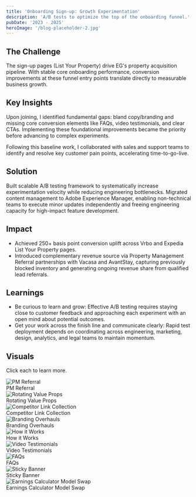 ```yaml
---
title: 'Onboarding Sign-up: Growth Experimentation'
description: 'A/B tests to optimize the top of the onboarding funnel.'
pubDate: '2023 - 2025'
heroImage: '/blog-placeholder-2.jpg'
---
```


## The Challenge
The sign-up pages (List Your Property) drive EG's property acquisition pipeline. With stable core onboarding performance, conversion improvements at these funnel entry points translate directly to measurable business growth.

## Key Insights
Upon joining, I identified fundamental gaps: bland copy/branding and missing core conversion elements like FAQs, video testimonials, and clear CTAs. Implementing these foundational improvements became the priority before advancing to complex experiments.

Following this baseline work, I collaborated with sales and support teams to identify and resolve key customer pain points, accelerating time-to-go-live. 



## Solution
Built scalable A/B testing framework to systematically increase experimentation velocity while reducing engineering bottlenecks. Migrated content management to Adobe Experience Manager, enabling non-technical teams to execute minor updates independently and freeing engineering capacity for high-impact feature development.

## Impact
- Achieved 250+ basis point conversion uplift across Vrbo and Expedia List Your Property pages.
- Introduced complementary revenue source via Property Management Referral partnerships with Vacasa and AvantStay, capturing previously blocked inventory and generating ongoing revenue share from qualified lead referrals.


## Learnings
- Be curious to learn and grow: Effective A/B testing requires staying close to customer feedback and approaching each experiment with an open mind about potential outcomes.
- Get your work across the finish line and communicate clearly: Rapid test deployment depends on coordinating across engineering, marketing, design, analytics, and legal teams to maintain momentum.


## Visuals
Click each to learn more.
<div class="visual-map" data-astro-cid>
  <div class="visual-item" data-description="**PM Referral:** We partnered with Vacasa, the largest vacation rental property management company in the US, to offer a solution for hosts struggling with day-to-day Vrbo operations." data-astro-cid>
    <img src="/hiw.png" alt="PM Referral" />
    <div class="visual-overlay">PM Referral</div>
  </div>
  <div class="visual-item" data-description="**Rotating Value Props:**  A dynamic hero section featuring animated value propositions that cycle through Vrbo's key benefits, showcasing different reasons to choose the platform with smooth transitions.">
    <img src="/hiw.png" alt="Rotating Value Props" />
    <div class="visual-overlay">Rotating Value Props</div>
  </div>
  <div class="visual-item" data-description="**Competitor Link Collection:** A streamlined onboarding feature that allows hosts to paste their Airbnb or Booking.com listing URLs to quickly import property details and accelerate their Vrbo setup process.">
    <img src="/hiw.png" alt="Competitor Link Collection" />
    <div class="visual-overlay">Competitor Link Collection</div>
  </div>
  <div class="visual-item" data-description="**Branding Overhauls:** Creative refresh initiatives to modernize the site's visual identity and keep the brand experience current and engaging for users.">
    <img src="/hiw.png" alt="Branding Overhauls" />
    <div class="visual-overlay">Branding Overhauls</div>
  </div>
  <div class="visual-item" data-description="How it Works: An interactive overview component that guides users through the Vrbo listing process, providing a step-by-step visual walkthrough of what hosting on the platform entails.">
    <img src="/hiw.png" alt="How it Works" />
    <div class="visual-overlay">How it Works</div>
  </div>
  <div class="visual-item" data-description="**Video Testimonials:** Enhanced user testimonials featuring dynamic video content to replace static reviews, providing more engaging and authentic host experiences.">
    <img src="/hiw.png" alt="Video Testimonials" />
    <div class="visual-overlay">Video Testimonials</div>
  </div>
  <div class="visual-item" data-description="**FAQs:** A comprehensive frequently asked questions section addressing common host concerns and objections, designed to reduce listing anxiety and support the conversion process.">
    <img src="/hiw.png" alt="FAQs" />
    <div class="visual-overlay">FAQs</div>
  </div>
  <div class="visual-item" data-description="**Sticky Banner:** A persistent call-to-action banner that remains visible as users scroll, ensuring conversion opportunities are always accessible throughout the site experience.">
    <img src="/hiw.png" alt="Sticky Banner" />
    <div class="visual-overlay">Sticky Banner</div>
  </div>
  <div class="visual-item" data-description="**Earnings Calculator Model Swap:** Upgraded the existing earnings calculator by replacing the backend with a new machine learning model built on expanded AirDNA data for improved accuracy. ">
    <img src="/hiw.png" alt="Earnings Calculator Model Swap" />
    <div class="visual-overlay">Earnings Calculator Model Swap</div>
  </div>
</div>
